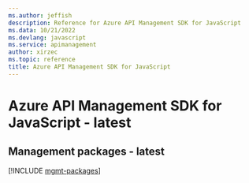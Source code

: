 ```yaml
---
ms.author: jeffish
description: Reference for Azure API Management SDK for JavaScript
ms.data: 10/21/2022
ms.devlang: javascript
ms.service: apimanagement
author: xirzec
ms.topic: reference
title: Azure API Management SDK for JavaScript
---
```

# Azure API Management SDK for JavaScript - latest

## Management packages - latest
[!INCLUDE [mgmt-packages](api-management-mgmt-index.md)]